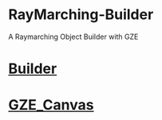 # RayMarching-Builder
A Raymarching Object Builder with GZE


# [Builder](https://vliance.github.io/RayMarching-Builder/Builder/index.html)

# [GZE_Canvas](https://vliance.github.io/RayMarching-Builder/Builder/GZE_Canvas/App.html)
